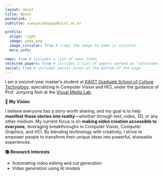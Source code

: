 ```yaml
---
layout: about
title: About
permalink: /
subtitle: sunnykimhappy@kaist.ac.kr

profile:
  align: right
  image: yoda.png
  image_circular: True # crops the image to make it circular
  more_info: 

news: true # includes a list of news items
selected_papers: true # includes a list of papers marked as "selected={true}"
social: true # includes social icons at the bottom of the page
---
```


I am a second-year master’s student at [KAIST Graduate School of Culture Technology](https://ct.kaist.ac.kr/), specializing in Computer Vision and HCI, under the guidance of Prof. Junyong Noh at the [Visual Media Lab](https://vml.kaist.ac.kr/).

**🌟 My Vision**

I believe everyone has a story worth sharing, and my goal is to help **manifest those stories into reality**—whether through text, video, 3D, or any other medium. My current focus is on **making video creation accessible to everyone**, leveraging breakthroughs in Computer Vision, Computer Graphics, and HCI. By blending technology with creativity, I strive to empower people to transform their unique ideas into powerful, shareable experiences.

**📚 Research Interests**
- Automating video editing and cut generation
- Video generation using AI models


